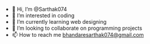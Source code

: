 - 👋 Hi, I’m @Sarthak074
- 👀 I’m interested in coding 
- 🌱 I’m currently learning web designing 
- 💞️ I’m looking to collaborate on programming projects 
- 📫 How to reach me bhandaresarthak074@gmail.com

<!---
Sarthak074/Sarthak074 is a ✨ special ✨ repository because its `README.md` (this file) appears on your GitHub profile.
You can click the Preview link to take a look at your changes.
--->
